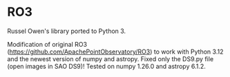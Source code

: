 # RO3

Russel Owen's library ported to Python 3.

Modification of original RO3 (https://github.com/ApachePointObservatory/RO3) to work with Python 3.12 and the newest version of numpy and astropy. Fixed only the DS9.py file (open images in SAO DS9)! Tested on numpy 1.26.0 and astropy 6.1.2.

